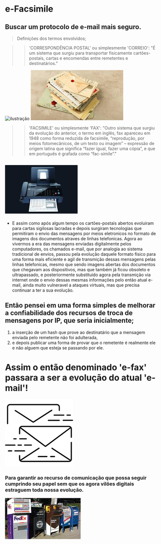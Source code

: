# e-Facsimile
Buscar um protocolo de e-mail mais seguro.
-----------------------------------------------------------------------
>Definições dos termos envolvidos;

>>'CORRESPONDÊNCIA POSTAL' ou simplesmente 'CORREIO':
"É um sistema que surgiu para transportar fisicamente cartões-postais, cartas e encomendas entre remetentes e destinatários."

![ilustração](/assets/images/cartão_postal.png "Cartões") ![ilustração](/assets/images/cartas.png "Cartas")

>>'FACSIMILE' ou simplesmente 'FAX':
"Outro sistema que surgiu da evolução do anterior, o termo em inglês, fax apareceu em 1948 como forma reduzida de facsimile, “reprodução, por meios fotomecânicos, de um texto ou imagem” – expressão de origem latina que significa “fazer igual, fazer uma cópia”, e que em português é grafada como “fac-símile”."

![ilustração](/assets/images/facsimile-fax.png "Facsimile")
-----------------------------------------------------------------------

* E assim como após algum tempo os cartões-postais abertos evoluiram para 
cartas sigilosas lacradas e depois surgiram tecnologias que permitiram 
o envio das mensagens por meios eletronicos no formato de imagens dos 
documentos atraves de linhas telefonicas. 
Agora ao vivermos a era das mensagens enviadas digitalmente pelos 
computadores, os chamados e-mail, que por analogia ao sistema tradicional 
de envios, passou pela evolução daquele formato fisico para uma forma 
mais eficiente e agil de transmição dessas mensagens pelas linhas telefonicas, 
mesmo que sendo imagens abertas dos documentos que chegavam aos dispositivos, 
mas que também já ficou obsoleto e ultrapassado, e posteriormente substituido 
agora pela transmição via internet onde o envio dessas mesmas informações pelo 
então atual e-mail, ainda muito vulneravel a ataques virtuais, mas que precisa 
continuar a ter a sua evolução.

## Então pensei em uma forma simples de melhorar a confiabilidade dos recursos de troca de mensagens por IP, que seria inicialmente; 
1. a inserção de um hash que prove ao destinatário que a mensagem enviada pelo remetente não foi adulterada,
2. e depois publicar uma forma de provar que o remetente é realmente ele e não alguem que esteja se passando por ele.

# Assim o então denominado **'e-fax'** passara a ser a evolução do atual **'e-mail'**!
![ilustação](/assets/images/e-fax_estilo.png "protocolo e-fax")


### Para garantir ao recurso de comunicação que possa seguir cumprindo seu papel sem que os agora vilões digitais estraguem toda nossa evolução.
![ilustação](/assets/images/Mailboxes.jpg "caixas postais vulneraveis mais funcionais")
